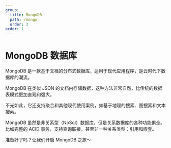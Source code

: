 ```yaml
---
group:
  title: MongoDB
  path: /mongo
  order: 3
order: 1
---
```


# MongoDB 数据库

MongoDB 是一款基于文档的分布式数据库，适用于现代应用程序，是云时代下数据库的潮流。

MongoDB 在类似 JSON 的文档内存储数据，这种方法非常自然，比传统的数据表模式更加直观和强大。

不光如此，它还支持聚合和其他现代使用案例，如基于地理的搜索、图搜索和文本搜索。

MongoDB 虽然是非关系型（NoSql）数据库，但是关系数据库的各种功能俱全。比如完整的 ACID 事务，支持查询联接，甚至非一种关系类型：引用和嵌套。

准备好了吗？让我们开启 MongoDB 之旅～
